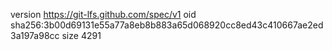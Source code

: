 version https://git-lfs.github.com/spec/v1
oid sha256:3b00d69131e55a77a8eb8b883a65d068920cc8ed43c410667ae2ed3a197a98cc
size 4291
